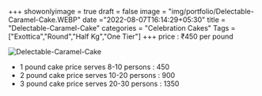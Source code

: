 +++
showonlyimage = true
draft = false
image = "img/portfolio/Delectable-Caramel-Cake.WEBP"
date ="2022-08-07T16:14:29+05:30"
title = "Delectable-Caramel-Cake"
categories = "Celebration Cakes"
Tags = ["Exottica","Round","Half Kg","One Tier"]
+++
price : ₹450 per pound
<!--more-->
![Delectable-Caramel-Cake](/img/portfolio/Delectable-Caramel-Cake.WEBP)
* 1 pound cake price serves 8-10 persons : 450
* 2 pound cake price serves 10-20 persons : 900
* 3 pound cake price serves 20-30 persons : 1350
